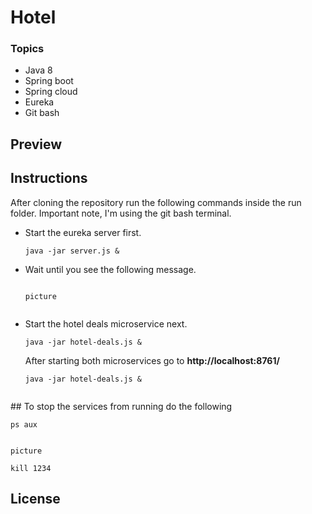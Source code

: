 # Hotel 

<h3>Topics</h3>
<ul>
  <li>Java 8 </li>
  <li>Spring boot</li>
  <li>Spring cloud</li>
  <li>Eureka</li>
  <li>Git bash</li>
</ul>

## Preview

## Instructions

<p>After cloning the repository run the following commands inside the run folder. Important note, I'm using the git bash 
  terminal.
</p>

<ul>
  <li>Start the eureka server first.
  
```
java -jar server.js &
```
  </li>
    <li> Wait until you see the following message. 
  
```

picture


```
  </li>
  <li>Start the hotel deals microservice next.

```
java -jar hotel-deals.js &
```
</li>After starting both microservices go to  <strong>http://localhost:8761/</strong>
  
  ```
java -jar hotel-deals.js &


```    
</ul>  
## To stop the services from running do the following

```
ps aux 
```

```

picture

```

```
kill 1234 
```

## License

